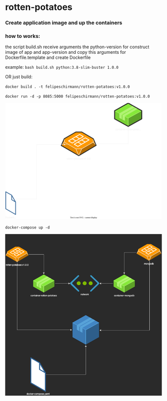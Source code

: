 # rotten-potatoes
###  Create application image and up the containers 

 ### how to works: 
the script build.sh receive arguments the python-version for construct image of app and app-version and copy this arguments for Dockerfile.template and create Dockerfile 

example: 
``bash build.sh python:3.8-slim-buster 1.0.0``

OR just build: 

``docker build . -t felipeschirmann/rotten-potatoes:v1.0.0``

``docker run -d -p 8085:5000 felipeschirmann/rotten-potatoes:v1.0.0``

![doc](https://raw.githubusercontent.com/felipeschirmann/rotten-potatoes/main/imgs/rotten-potatoes-rotten-potetoes.drawio.svg)

``docker-compose up -d``

![doc](https://raw.githubusercontent.com/felipeschirmann/rotten-potatoes/main/imgs/rotten-potatoes-compose-rotten-potetoes.drawio.png)